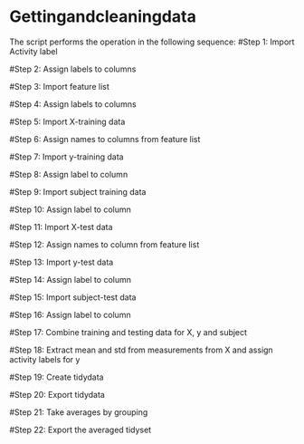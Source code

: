 Gettingandcleaningdata
======================
The script performs the operation in the following sequence: 
#Step 1: Import Activity label

#Step 2: Assign labels to columns

#Step 3: Import feature list

#Step 4: Assign labels to columns

#Step 5: Import X-training data

#Step 6: Assign names to columns from feature list

#Step 7: Import y-training data 

#Step 8: Assign label to column

#Step 9: Import subject training data

#Step 10: Assign label to column

#Step 11: Import X-test data

#Step 12: Assign names to column from feature list

#Step 13: Import y-test data

#Step 14: Assign label to column

#Step 15: Import subject-test data

#Step 16: Assign label to column

#Step 17: Combine training and testing data for X, y and subject

#Step 18: Extract mean and std from measurements from X and assign activity labels for y

#Step 19: Create tidydata

#Step 20: Export tidydata

#Step 21: Take averages by grouping

#Step 22: Export the averaged tidyset
